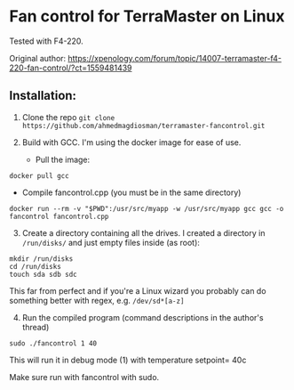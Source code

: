 # Fan control for TerraMaster on Linux 

Tested with F4-220.

Original author: https://xpenology.com/forum/topic/14007-terramaster-f4-220-fan-control/?ct=1559481439

## Installation:
1. Clone the repo
``git clone https://github.com/ahmedmagdiosman/terramaster-fancontrol.git``

2. Build with GCC. I'm using the docker image for ease of use.

   - Pull the image:

``docker pull gcc``

   - Compile fancontrol.cpp (you must be in the same directory)

``docker run --rm -v "$PWD":/usr/src/myapp -w /usr/src/myapp gcc gcc -o fancontrol fancontrol.cpp``


3. Create a directory containing all the drives. I created a directory in ``/run/disks/``  and just empty files inside (as root):
```
mkdir /run/disks
cd /run/disks
touch sda sdb sdc
```

This far from perfect and if you're a Linux wizard you probably can do something better with regex, e.g.  ``/dev/sd*[a-z]``

4. Run the compiled program (command descriptions in the author's thread)

``sudo ./fancontrol 1 40 ``

This will run it in debug mode (1) with temperature setpoint= 40c

Make sure run with fancontrol with sudo.
